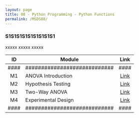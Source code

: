 ```yaml
---
layout: page
title: 08 - Python Programming - Python Functions
permalink: /MSDS08/
---
```


<h3>S1S1S1S1S1S1S1S1S1</h3>

xxxxx xxxxx xxxxx

| ID | Module                     |Link|
|:--:|----------------------------|:--:|
|####|############################|####|
| M1 | ANOVA Introduction         |[Link](/03-MSDS-Courses/MSDS08/M1/)|
| M2 | Hypothesis Testing         |[Link](/03-MSDS-Courses/MSDS08/M2/)|
| M3 | Two-Way ANOVA              |[Link](/03-MSDS-Courses/MSDS08/M3/)|
| M4 | Experimental Design        |[Link](/03-MSDS-Courses/MSDS08/M4/)|
|####|############################|####|

